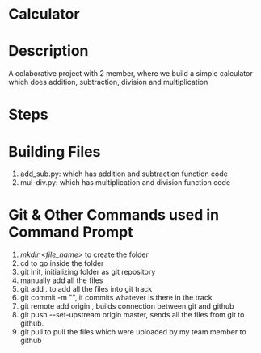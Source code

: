 # Calculator
# Description
A colaborative project with 2 member, where we build a simple calculator which does addition, subtraction, division and multiplication

# Steps
# Building Files
1. add_sub.py: which has addition and subtraction function code
2. mul-div.py: which has multiplication and division function code
# Git & Other Commands used in Command Prompt
1. *mkdir <file_name>* to create the folder
2. cd <file name> to go inside the folder
3. git init, initializing folder as git repository
4. manually add all the files
5. git add . to add all the files into git track
6. git commit -m "<message>", it commits whatever is there in the track
7. git remote add origin <GitHub repository link>, builds connection between git and github
8. git push --set-upstream origin master, sends all the files from git to github.
9. git pull to pull the files which were uploaded by my team member to github

